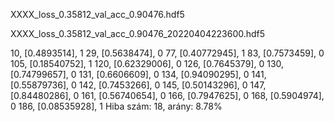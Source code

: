 XXXX_loss_0.35812_val_acc_0.90476.hdf5   



XXXX_loss_0.35812_val_acc_0.90476_20220404223600.hdf5

10, [0.4893514], 1
29, [0.5638474], 0
77, [0.40772945], 1
83, [0.7573459], 0
105, [0.18540752], 1
120, [0.62329006], 0
126, [0.7645379], 0
130, [0.74799657], 0
131, [0.6606609], 0
134, [0.94090295], 0
141, [0.55879736], 0
142, [0.7453266], 0
145, [0.50143296], 0
147, [0.84480286], 0
161, [0.56740654], 0
166, [0.7947625], 0
168, [0.5904974], 0
186, [0.08535928], 1
Hiba szám:     18, arány: 8.78%
